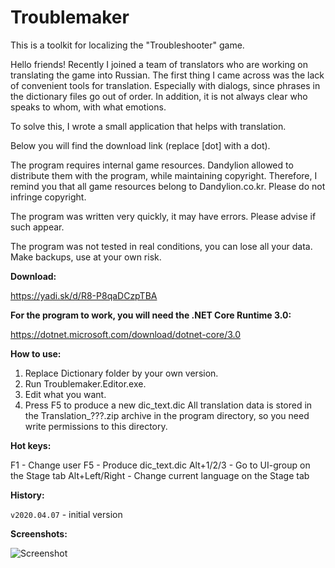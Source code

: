# Troublemaker
This is a toolkit for localizing the "Troubleshooter" game.

Hello friends! Recently I joined a team of translators who are working on translating the game into Russian. The first thing I came across was the lack of convenient tools for translation. Especially with dialogs, since phrases in the dictionary files go out of order. In addition, it is not always clear who speaks to whom, with what emotions.

To solve this, I wrote a small application that helps with translation.

Below you will find the download link (replace [dot] with a dot).

The program requires internal game resources. Dandylion allowed to distribute them with the program, while maintaining copyright. Therefore, I remind you that all game resources belong to Dandylion.co.kr. Please do not infringe copyright.

The program was written very quickly, it may have errors. Please advise if such appear.

The program was not tested in real conditions, you can lose all your data. Make backups, use at your own risk.



**Download:**

https://yadi.sk/d/R8-P8qaDCzpTBA



**For the program to work, you will need the .NET Core Runtime 3.0:**

https://dotnet.microsoft.com/download/dotnet-core/3.0



**How to use:**

1. Replace Dictionary folder by your own version.
2. Run Troublemaker.Editor.exe.
3. Edit what you want.
4. Press F5 to produce a new dic_text.dic
All translation data is stored in the Translation_???.zip archive in the program directory, so you need write permissions to this directory.



**Hot keys:**

F1 - Change user
F5 - Produce dic_text.dic
Alt+1/2/3 - Go to UI-group on the Stage tab
Alt+Left/Right - Change current language on the Stage tab



**History:**

`v2020.04.07` - initial version



**Screenshots:**

![Screenshot](https://i.imgur.com/E23qrt4.png)
